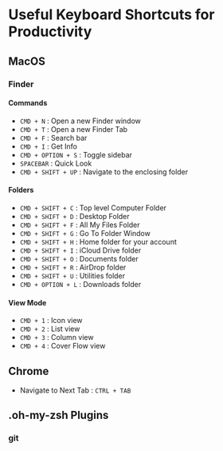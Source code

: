 # Useful Keyboard Shortcuts for Productivity

## MacOS

### Finder

#### Commands

* `CMD + N` : Open a new Finder window
* `CMD + T` : Open a new Finder Tab
* `CMD + F` : Search bar
* `CMD + I` : Get Info
* `CMD + OPTION + S` : Toggle sidebar
* `SPACEBAR` : Quick Look
* `CMD + SHIFT + UP` : Navigate to the enclosing folder


#### Folders

* `CMD + SHIFT + C` : Top level Computer Folder
* `CMD + SHIFT + D` : Desktop Folder
* `CMD + SHIFT + F` : All My Files Folder
* `CMD + SHIFT + G` : Go To Folder Window
* `CMD + SHIFT + H` : Home folder for your account
* `CMD + SHIFT + I` : iCloud Drive folder
* `CMD + SHIFT + O` : Documents folder
* `CMD + SHIFT + R` : AirDrop folder
* `CMD + SHIFT + U` : Utilities folder
* `CMD + OPTION + L` : Downloads folder


#### View Mode

* `CMD + 1` : Icon view
* `CMD + 2` : List view
* `CMD + 3` : Column view
* `CMD + 4` : Cover Flow view


## Chrome

* Navigate to Next Tab : `CTRL + TAB`

## .oh-my-zsh Plugins

### git
